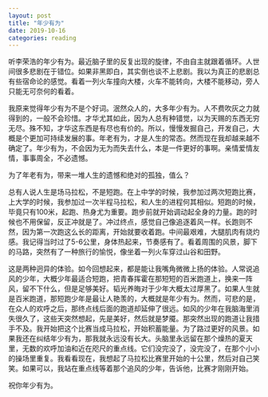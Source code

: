 ```yaml
---
layout: post
title: "年少有为"
date: 2019-10-16
categories: reading
---
```


听李荣浩的年少有为。最近脑子里的反复出现的旋律，不由自主就跟着循环。人世间很多悲剧在于错位。如果非黑即白，其实倒也谈不上悲剧。我以为真正的悲剧总有些宿命论的感觉。看着一列火车撞向大楼，火车不能转向，大楼不能移动，旁人只能无可奈何的看着。

我原来觉得年少有为不是个好词。泯然众人的，大多年少有为。人不费吹灰之力就得到的，一般不会珍惜。才华尤其如此，因为人总有种错觉，以为天赐的东西无穷无尽。殊不知，才华这东西是有尽也有价的。所以，慢慢发掘自己，开发自己，大概是个更加可持续发展的事。年老有为，才是人生的常态。然而现在我却越来越不确定了。年少有为，不会因为无为而失去什么，本是一件更好的事啊。亲情爱情友情，事事周全，不必遗憾。

为了年老有为，带来一堆人生的遗憾和绝对的孤独，值么？

总有人说人生是场马拉松，不是短跑。在上中学的时候，我参加过两次短跑比赛，上大学的时候，我参加过一次半程马拉松，和人生的进程何其相似。短跑的时候，毕竟只有100米，起跑、热身尤为重要。跑步前就开始调动起全身的力量。跑的时候也不用保留，反正冲就是了。冲过终点，感觉自己像追逐着风一样。长跑则不然，因为第一次跑这么长的距离，开始就要收着跑。中间最艰难，大腿肌肉有烧灼感。我记得当时过了5-6公里，身体热起来，节奏感有了。看着周围的风景，脚下的马路，突然有了一种旅行的愉悦，像坐着一列火车穿过山谷和田野。

这是两种迥异的体验。如今回想起来，都是能让我嘴角微微上扬的体验。人常说追风的少年，大概少年最适合短跑，把青春挥霍在那短短的百米跑道上，换来一阵风，留不下什么，但是足够美好。韬光养晦对于少年大概太过厚黑了。如果人生就是百米跑道，那短跑少年是最让人艳羡的，大概就是年少有为。然而，可悲的是，在众人的欢呼之后，那终点线后面的跑道却延伸了很远。如风的少年在我脑海里消失很久了，这些天突然想起，先是美好，然后就是梦魇。那突然出现的跑道让我措手不及。我开始把这个比赛当成马拉松，开始积蓄能量。为了路过更好的风景。如果我还在纠结年少有为，那我就永远没有长大。头脑里永远留在那个燥热的夏天里，无数的欢呼加油和近在咫尺的重点线。它们没完没了，没完没了，在那个小小的操场里重复。我看看现在，我想起了马拉松比赛里开始的十公里，然后对自己笑笑。如果可以，我站在重点线等着那个追风的少年，告诉他，比赛才刚刚开始。

祝你年少有为。